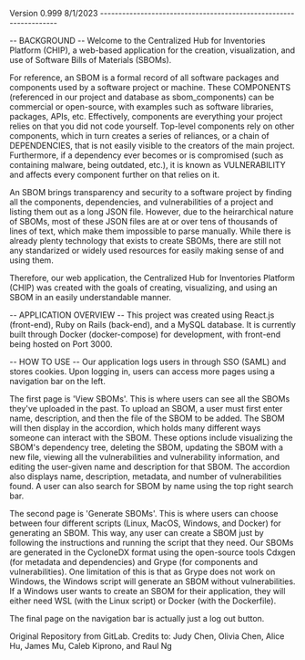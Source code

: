 
Version 0.999 8/1/2023 ------------------------------------------------------------------

-- BACKGROUND --
Welcome to the Centralized Hub for Inventories Platform (CHIP), a web-based application for the creation, visualization, and use of Software Bills of Materials (SBOMs).

For reference, an SBOM is a formal record of all software packages and components used by a software project or machine. These COMPONENTS (referenced in our project and database as sbom_components) can be commercial or open-source, with examples such as software libraries, packages, APIs, etc. Effectively, components are everything your project relies on that you did not code yourself. Top-level components rely on other components, which in turn creates a series of reliances, or a chain of DEPENDENCIES, that is not easily visible to the creators of the main project. Furthermore, if a dependency ever becomes or is compromised (such as containing malware, being outdated, etc.), it is known as VULNERABILITY and affects every component further on that relies on it. 

An SBOM brings transparency and security to a software project by finding all the components, dependencies, and vulnerabilities of a project and listing them out as a long JSON file. However, due to the heirarchical nature of SBOMs, most of these JSON files are at or over tens of thousands of lines of text, which make them impossible to parse manually. While there is already plenty technology that exists to create SBOMs, there are still not any standarized or widely used resources for easily making sense of and using them. 

Therefore, our web application, the Centralized Hub for Inventories Platform (CHIP) was created with the goals of creating, visualizing, and using an SBOM in an easily understandable manner. 


-- APPLICATION OVERVIEW --
This project was created using React.js (front-end), Ruby on Rails (back-end), and a MySQL database. It is currently built through Docker (docker-compose) for development, with front-end being hosted on Port 3000. 


-- HOW TO USE --
Our application logs users in through SSO (SAML) and stores cookies. Upon logging in, users can access more pages using a navigation bar on the left. 

The first page is 'View SBOMs'. This is where users can see all the SBOMs they've uploaded in the past. To upload an SBOM, a user must first enter name, description, and then the file of the SBOM to be added. The SBOM will then display in the accordion, which holds many different ways someone can interact with the SBOM. These options include visualizing the SBOM's dependency tree, deleting the SBOM, updating the SBOM with a new file, viewing all the vulnerabilities and vulnerability information, and editing the user-given name and description for that SBOM. The accordion also displays name, description, metadata, and number of vulnerabilities found. A user can also search for SBOM by name using the top right search bar.

The second page is 'Generate SBOMs'. This is where users can choose between four different scripts (Linux, MacOS, Windows, and Docker) for generating an SBOM. This way, any user can create a SBOM just by following the instructions and running the script that they need. Our SBOMs are generated in the CycloneDX format using the open-source tools Cdxgen (for metadata and dependencies) and Grype (for components and vulnerabilities). One limitation of this is that as Grype does not work on Windows, the Windows script will generate an SBOM without vulnerabilities. If a Windows user wants to create an SBOM for their application, they will either need WSL (with the Linux script) or Docker (with the Dockerfile). 

The final page on the navigation bar is actually just a log out button. 


Original Repository from GitLab. Credits to: Judy Chen, Olivia Chen, Alice Hu, James Mu, Caleb Kiprono, and Raul Ng

